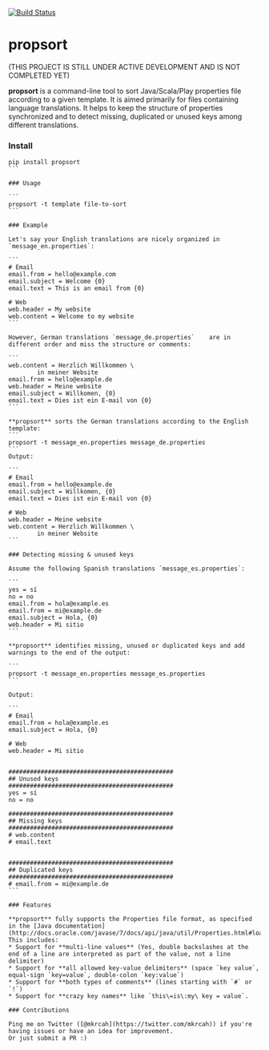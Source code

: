 [![Build Status](https://travis-ci.org/mkrcah/propsort.svg?branch=master)](https://travis-ci.org/mkrcah/propsort)

propsort
=====

(THIS PROJECT IS STILL UNDER ACTIVE DEVELOPMENT AND IS NOT COMPLETED YET)

**propsort** is a command-line tool to sort Java/Scala/Play properties file according to a given template. 
It is aimed primarily for files containing language translations. It helps to keep the structure of properties synchronized and to detect missing, duplicated or unused keys among different translations.

### Install
````
pip install propsort
```

### Usage

```
propsort -t template file-to-sort
```

### Example
 
Let's say your English translations are nicely organized in `message_en.properties`:

```
# Email
email.from = hello@example.com
email.subject = Welcome {0}
email.text = This is an email from {0}

# Web
web.header = My website
web.content = Welcome to my website
```

However, German translations `message_de.properties`    are in different order and miss the structure or comments:

```
web.content = Herzlich Willkommen \
		in meiner Website
email.from = hello@example.de
web.header = Meine website
email.subject = Willkomen, {0}
email.text = Dies ist ein E-mail von {0}
```

**propsort** sorts the German translations according to the English template:
```
propsort -t message_en.properties message_de.properties
```
Output:

```
# Email
email.from = hello@example.de
email.subject = Willkomen, {0}
email.text = Dies ist ein E-mail von {0}

# Web
web.header = Meine website
web.content = Herzlich Willkommen \
		in meiner Website
```

### Detecting missing & unused keys

Assume the following Spanish translations `message_es.properties`:

```
yes = sí
no = no
email.from = hola@example.es
email.from = mi@example.de
email.subject = Hola, {0}
web.header = Mi sitio
```

**propsort** identifies missing, unused or duplicated keys and add warnings to the end of the output:

```
propsort -t message_en.properties message_es.properties
```

Output:

```
# Email
email.from = hola@example.es
email.subject = Hola, {0}

# Web
web.header = Mi sitio


##############################################
## Unused keys
##############################################
yes = sí
no = no

##############################################
## Missing keys
##############################################
# web.content
# email.text


##############################################
## Duplicated keys
##############################################
# email.from = mi@example.de
```

### Features

**propsort** fully supports the Properties file format, as specified in the [Java documentation](http://docs.oracle.com/javase/7/docs/api/java/util/Properties.html#load(java.io.Reader)).  This includes:
* Support for **multi-line values** (Yes, double backslashes at the end of a line are interpreted as part of the value, not a line delimiter)
* Support for **all allowed key-value delimiters** (space `key value`, equal-sign `key=value`, double-colon `key:value`)
* Support for **both types of comments** (lines starting with `#` or `!`)
* Support for **crazy key names** like `this\=is\:my\ key = value`. 

### Contributions

Ping me on Twitter ([@mkrcah](https://twitter.com/mkrcah)) if you're having issues or have an idea for improvement. 
Or just submit a PR :)   
	


